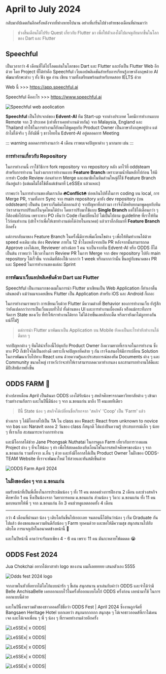 # April to July 2024

กลับมาอัปเดตกันอีกครั้งหลังจากที่ห่างหายไปนาน อย่างที่เกริ่นไปช่วงท้ายของเดือนที่ผ่านมาว่า

> ช่วงสิ้นเดือนได้ไปรับ Quest เกี่ยวกับ Flutter มา เพื่อให้ตัวเองได้ไปผจญภัยมากขึ้นในโลกของ Dart และ Flutter

## Speechful

เป็นเวลากว่า 4 เดือนที่ได้ไปโลดแล่นในโลกของ Dart และ Flutter และยังเป็น Flutter Web อีกด้วย โดย Project ที่ได้ทำคือ Speechful เว็บแอปพลิเคชันสำหรับการเรียนรู้ภาษาอังกฤษด้วย AI พัฒนาทักษะต่าง ๆ ทั้ง ฟัง พูด อ่าน เขียน รวมทั้งเตรียมพร้อมสำหรับทดสอย IELTS ด้วย

Web นี้ >>> https://app.speechful.ai

Speechful คืออะไร >>> https://www.speechful.ai

![Speechful web aoolication](/images/2024/april/speechful-app.png)

**Speechful** เป็นโปรเจกต์ของ **Edvent-AI** ทีม Start-up จากต่างประเทศ โดยมีการทำงานแบบ Remote จาก 3 ประเทศ (เท่าที่เราเคยทำงานด้วยกัน) จาก Malaysia, England และ Thailand ทำให้ในการทำงานก็ยังพอได้พูดคุยกับ Product Owner เป็นภาษาอังกฤษอยู่บ้าง แต่ถ้าไม่ได้จริง ๆ ก็ยังมีพี่ ๆ ชาวไทยใน Edvent-AI อยู่ตลอดการ Meeting

::: warning
ตลอดการทำงานกว่า 4 เดือน เราพบเจอปัญหาต่าง ๆ มากมาย เช่น
:::

### การทำงานเกี่ยวกับ Repository

ในการทำงานนี้ เราใช้วิธีการ fork repository จาก repository หลัก มาไว้ที่ oddsteam  สำหรับการทำงาน ในช่วงแรกเราทำงานแบบ **Feature Branch** เพราะตามน้ำทีมหลักไปก่อน ให้มีการทำ Code Review ก่อนทำการ Merge และสมาชิกในทีมส่วนใหญ่ก็ใช้ Feature Branch กันอยู่แล้ว (แต่ผมไม่ได้ใช้ตั้งแต่เข้ามาที่ LeSSEx แล้วแหละ)

เราพบว่า ในการทำงานของทีมเราเกิด **🔥Conflict🔥**  บ่อยเกินไปทั้งในการ coding บน local, การ Merge PR, รวมทั้งการ Sync จาก main repository มายัง dev repository (บน oddsteam) เป็นต้น (เพราะเริ่มคิดไม่ออกแล้ว) จากปัญหาที่กล่าวมา เราจึงได้หยิบยกมาพูดคุยกับทีมว่าเราสามารถปรับแก้ในจุดไหนได้บ้าง โดยเราปรับมาใช้แบบ **Single Branch** แต่ใช้ได้เดือนกว่า ๆ ก็ต้องพักไปก่อน เพราะทาง PO เห็นว่า Code เริ่มเปลี่ยนไป ไม่เป็นไปตาม guideline ที่เราให้ทีมไว้ก่อนทำงาน (เข้าใจว่าเพื่อให้เขาทำงานต่อได้ง่ายในอนาคต) แล้วเราก็กลับมาที่ **Feature Branch** อีกครั้ง

แต่การกลับมาของ Feature Branch ในครั้งนี้มีการเพิ่มเงื่อนไขต่าง ๆ เพื่อให้ทีมทำงานได้ด้วย speed คงเดิม เช่น ต้อง Review ภายใน 12 ชั่วโมงหลังจากเปิด PR หลังจากนั้นสามารถกด Approve เองได้เลย, Reviewer อย่างน้อย 1 คน จะเป็นจากทีม Edvent-AI หรือ ODDS ก็ได้ เป็นต้น เราพบว่า ใช้เวลาในการ Review PR ในการ Merge จาก dev repository ไปยัง main repository ได้เร็วขึ้น จากเดิมที่ต้องใช้เวลากว่า 1 week หรือมากกว่านั้น ขึ้นอยู่กับขนาดของ PR และ Speed ในการทำงานของแต่ละ Sprint

### การพัฒนาเว็บแอปพลิเคชันด้วย Dart และ Flutter

Speechful เป็นงานแรกของผมในการนำ Flutter มาเขียนเป็น Web Application ก็ทำเอาตื่นเต้นพอตัว แม้ว่าผมจะเคยเขียน Flutter เป็น Application สำหรับ iOS และ Android ก็เถอะ

ในการทำงานเราพบว่า การเขียนเว็บด้วย Flutter มีความต่างที่ Behavior ของการทำงานเว็บ ยังรู้สึกว่ายังแปลกกว่าการเป็นเว็บแบบทั่วไป ทั้งด้านของ UI และการทำงานเบื้องหลัง หรือแม้กระทั่งการจัดการ State ของเว็บ ที่ทำให้เราทำงานได้ยาก ไม่ได้ง่ายขึ้นเลยสักกะติ๊ด หรีอเรายังมาไม่ถูกทางกันแน่ก็ไม่รู้

> แต่การนำ Flutter มาพัฒนาเป็น Application บน Mobile ยังคงเป็นอะไรทำยังทำงานได้ดีมาก ๆ

จากปัญหาต่าง ๆ ทีมได้นำเรื่องนี้ไปคุยกับ Product Owner ถึงความยากที่เราเจอในการทำงาน ซึ่งทาง PO ก็เข้าใจได้เป็นอย่างดี เพราะก็เจอปัญหาที่คล้าย ๆ กัน เราจึงเสนอให้มีการเปลี่ยน Solution ในการพัฒนาเว็บไปทาง React แทน ด้วยความรู้และประสบการณ์ของทีม Documents ต่าง ๆ และ Community ขนาดใหญ่ เราหวังว่าจะทำให้เราสามารถลดเวลาทำงานลง และสามารถทำงานได้ดีและมีปีะสิทธิภาพยิ่งขึ้น

## ODDS FARM 🐸

ช่วงปลายเดือน April เป็นต้นมา ODDS เองได้รับน้อง ๆ สหกิจศึกษาจากมหาวิทยาลัยต่าง ๆ เข้ามาร่วมทำงานกับเรา และในปีนี้มีน้อง ๆ จาก ม.ขอนแก่น มาถึง 11 คนเลยทีเดียว

> ปีนี้ State น้อง ๆ สหกิจได้เปลี่ยนชื่อเรียกจาก 'สหกิจ' 'Coop' เป็น 'Farm' แล้ว

ช่วงแรก ๆ ได้มีโอกาสไปเป็น TA ใน class ของ React: React from unknown to novice จาก <Badge type="info">bas</Badge> และ <Badge type="info">Naravit</Badge> ตลอด 2 วันของ class ก็สนุกดี ได้แบ่งปันความรู้ ประสบการณ์เล็ก ๆ น้อย ๆ ที่เราเก็บ สะสมมาระหว่างการทำงาน

และมีโอกาสได้ช่วย <Badge type="info">Jane Phongsak</Badge> <Badge type="info">Nuthatai</Badge> ในการดูแล Farm เกี่ยวกับการวางแผน Project ต่าง ๆ ที่จะให้น้อง ๆ ทำ เพื่อให้สอดคล้องกับเงื่อนไขในการสหกิจศึกษาของน้อง ๆ จาก ม.ขอนแก่น รวมทั้งจาก ม.อื่น ๆ ด้วย และยังมีโอกาสได้เป็น Product Owner ในฝั่งของ ODDS-TEAM Website ที่เราจะพัฒนาใหม่ ให้สวยและทันสมัยขึ้นด้วย

![ODDS Farm April 2024](/images/2024/april/odds-farm.jpeg)

### ในฝั่งของน้อง ๆ จาก ม.ขอนแก่น

ผมรับหน้าที่เป็นพี่เลี้ยงในการประเมินน้อง ๆ ทั้ง 11 คน ตลอดช่วงการฝึกงาน 2 เดือน และช่วงสหกิจศึกษาอีก 1 คน ซึ่งเป็นน้องจาก วิดยาการคอม ม.ขอนแก่น ส่วนน้อง ๆ วิดวะ ม.ขอนแก่น ทั้ง 11 คน มอบหมายให้พี่ ๆ จาก ม.ขอนแก่น อีก 3 คนช่วยดูแลตลอดทั้ง 4 เดือน

---

กว่า 4 เดือนที่ผ่านมา น้อง ๆ เติบโตกันขึ้นไปเยอะเลย จนตอนนี้ได้ยินว่าน้อง ๆ เริ่ม Graduate กันไปแล้ว ต้องขอแสดงความยินดีกับน้อง ๆ Farm ทุกคนด้วย และขอให้มีความสุข สนุกสนานไปกับเติบโต การผจญภัยในอนาคตข้างหน้านี้ 🎉

และในปีหน้านี้ คาดว่าจะรับมาเพียง 4 - 6 คน เพราะ 11 คน มันกะหลายโพ้ดดดด 😭

## ODDS Fest 2024

<Badge type="info">Jua Chokchai</Badge> อยากได้อาสาทำ logo ของงาน ผมก็เลยยยยย เสนอตัวเอง 5555

![Odds fest 2024 logo](/images/2024/april/odds-fest-apr-2024-cover.png)

จากภาพในหัวที่อยากได้โลโก้แบบน่ารัก ๆ ขี้เล่น สนุกสนาน มาเล่นกับคำว่า ODDS และจำได้ว่ามี <Badge type="info">Belle AnchisaBelle</Badge>  เคยออกแบบไว้ในครั้งที่ออกแบบโลโก้ ODDS ครั้งก่อน เลยนำมาใช้ ในการออกแบบนี้ด้วย

และในปีนี้งานรวมตัวของชาวออดส์ใช้ชื่อว่า ODDS Fest | April 2024 ซี่งงานถูกจัดที่ Bangsaen Heritage Hotel บอกเลยว่า สนุกมากกกกก สนุกสุด ๆ ได้เจอชาวออดส์ที่เราไม่เคนเจอ และได้เจอเพื่อน ๆ พี่ ๆ น้อง ๆ ที่เราคยทำงานด้วยอีกครั้ง

![LeSSEx| x ODDS|](/images/2024/april/lessex-1.jpg)

![LeSSEx| x ODDS|](/images/2024/april/lessex-2.jpg)

![LeSSEx| x ODDS|](/images/2024/april/lessex-3.jpg)

![LeSSEx| x ODDS|](/images/2024/april/lessex-4.jpg)

![LeSSEx| x ODDS|](/images/2024/april/lessex-5.jpg)
